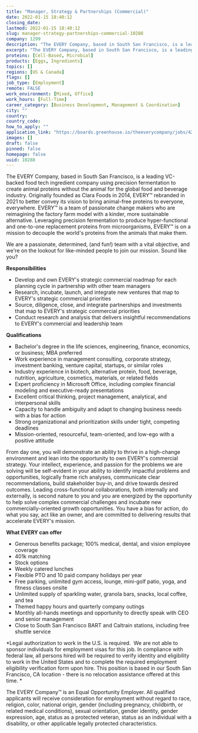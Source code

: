 ```yaml
---
title: "Manager, Strategy & Partnerships (Commercial)"
date: 2022-01-15 18:40:12
closing_date: 
lastmod: 2022-01-15 18:40:12
slug: manager-strategy-partnerships-commercial-10288
company: 1299
description: "The EVERY Company, based in South San Francisco, is a leading VC-backed food tech ingredient company using precision fermentation to create animal proteins without the animal for the global food and beverage industry. Originally founded as Clara Foods in 2014, EVERY™ rebranded in 2021 to better convey its vision to bring animal-free proteins to everyone, everywhere. EVERY™ is a team of passionate change makers who are reimagining the factory farm model with a kinder, more sustainable alternative."
excerpt: "The EVERY Company, based in South San Francisco, is a leading VC-backed food tech ingredient company using precision fermentation to create animal proteins without the animal for the global food and beverage industry. Originally founded as Clara Foods in 2014, EVERY™ rebranded in 2021 to better convey its vision to bring animal-free proteins to everyone, everywhere. EVERY™ is a team of passionate change makers who are reimagining the factory farm model with a kinder, more sustainable alternative."
proteins: [Cell-Based, Microbial]
products: [Eggs, Ingredients]
topics: []
regions: [US & Canada]
flags: []
job_type: [Employment]
remote: FALSE
work_environment: [Mixed, Office]
work_hours: [Full-Time]
career_category: [Business Development, Management & Coordination]
city: ""
country: 
country_code: 
how_to_apply: ""
application_link: "https://boards.greenhouse.io/theeverycompany/jobs/4275265004"
images: []
draft: false
pinned: false
homepage: false
uuid: 10288
---
```

The EVERY Company, based in South San Francisco, is a leading VC-backed
food tech ingredient company using precision fermentation to create
animal proteins without the animal for the global food and beverage
industry. Originally founded as Clara Foods in 2014, EVERY™ rebranded in
2021 to better convey its vision to bring animal-free proteins to
everyone, everywhere. EVERY™ is a team of passionate change makers who
are reimagining the factory farm model with a kinder, more sustainable
alternative. Leveraging precision fermentation to produce
hyper-functional and one-to-one replacement proteins from
microorganisms, EVERY™ is on a mission to decouple the world's proteins
from the animals that make them.

We are a passionate, determined, (and fun!) team with a vital objective,
and we\'re on the lookout for like-minded people to join our mission.
Sound like you?

**Responsibilities**

-   Develop and own EVERY's strategic commercial roadmap for each
    planning cycle in partnership with other team managers
-   Research, incubate, launch, and integrate new ventures that map to
    EVERY's strategic commercial priorities
-   Source, diligence, close, and integrate partnerships and investments
    that map to EVERY\'s strategic commercial priorities
-   Conduct research and analysis that delivers insightful
    recommendations to EVERY\'s commercial and leadership team

**Qualifications**

-   Bachelor\'s degree in the life sciences, engineering, finance,
    economics, or business; MBA preferred
-   Work experience in management consulting, corporate strategy,
    investment banking, venture capital, startups, or similar roles
-   Industry experience in biotech, alternative protein, food, beverage,
    nutrition, agriculture, cosmetics, materials, or related fields
-   Expert proficiency in Microsoft Office, including complex financial
    modeling and executive-ready presentations
-   Excellent critical thinking, project management, analytical, and
    interpersonal skills
-   Capacity to handle ambiguity and adapt to changing business needs
    with a bias for action
-   Strong organizational and prioritization skills under tight,
    competing deadlines
-   Mission-oriented, resourceful, team-oriented, and low-ego with a
    positive attitude

From day one, you will demonstrate an ability to thrive in a high-change
environment and lean into the opportunity to own EVERY's commercial
strategy. Your intellect, experience, and passion for the problems we
are solving will be self-evident in your ability to identify impactful
problems and opportunities, logically frame rich analyses, communicate
clear recommendations, build stakeholder buy-in, and drive towards
desired outcomes. Leading cross-functional collaborations, both
internally and externally, is second nature to you and you are energized
by the opportunity to help solve complex commercial challenges and
incubate new commercially-oriented growth opportunities. You have a bias
for action, do what you say, act like an owner, and are committed to
delivering results that accelerate EVERY's mission.

**What EVERY can offer**

-   Generous benefits package; 100% medical, dental, and vision employee
    coverage
-   401k matching
-   Stock options
-   Weekly catered lunches
-   Flexible PTO and 10 paid company holidays per year
-   Free parking, unlimited gym access, lounge, mini-golf patio, yoga,
    and fitness classes onsite
-   Unlimited supply of sparkling water, granola bars, snacks, local
    coffee, and tea
-   Themed happy hours and quarterly company outings
-   Monthly all-hands meetings and opportunity to directly speak with
    CEO and senior management
-   Close to South San Francisco BART and Caltrain stations, including
    free shuttle service

*Legal authorization to work in the U.S. is required.  We are not able
to sponsor individuals for employment visas for this job. In compliance
with federal law, all persons hired will be required to verify identity
and eligibility to work in the United States and to complete the
required employment eligibility verification form upon hire. This
position is based in our South San Francisco, CA location - there is no
relocation assistance offered at this time. *

The EVERY Company™ is an Equal Opportunity Employer. All qualified
applicants will receive consideration for employment without regard to
race, religion, color, national origin, gender (including pregnancy,
childbirth, or related medical conditions), sexual orientation, gender
identity, gender expression, age, status as a protected veteran, status
as an individual with a disability, or other applicable legally
protected characteristics.

